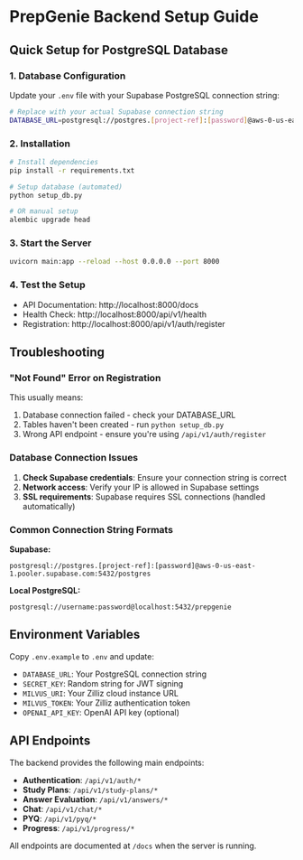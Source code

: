# PrepGenie Backend Setup Guide

## Quick Setup for PostgreSQL Database

### 1. Database Configuration

Update your `.env` file with your Supabase PostgreSQL connection string:

```bash
# Replace with your actual Supabase connection string
DATABASE_URL=postgresql://postgres.[project-ref]:[password]@aws-0-us-east-1.pooler.supabase.com:5432/postgres
```

### 2. Installation

```bash
# Install dependencies
pip install -r requirements.txt

# Setup database (automated)
python setup_db.py

# OR manual setup
alembic upgrade head
```

### 3. Start the Server

```bash
uvicorn main:app --reload --host 0.0.0.0 --port 8000
```

### 4. Test the Setup

- API Documentation: http://localhost:8000/docs
- Health Check: http://localhost:8000/api/v1/health
- Registration: http://localhost:8000/api/v1/auth/register

## Troubleshooting

### "Not Found" Error on Registration

This usually means:
1. Database connection failed - check your DATABASE_URL
2. Tables haven't been created - run `python setup_db.py`
3. Wrong API endpoint - ensure you're using `/api/v1/auth/register`

### Database Connection Issues

1. **Check Supabase credentials**: Ensure your connection string is correct
2. **Network access**: Verify your IP is allowed in Supabase settings
3. **SSL requirements**: Supabase requires SSL connections (handled automatically)

### Common Connection String Formats

**Supabase:**
```
postgresql://postgres.[project-ref]:[password]@aws-0-us-east-1.pooler.supabase.com:5432/postgres
```

**Local PostgreSQL:**
```
postgresql://username:password@localhost:5432/prepgenie
```

## Environment Variables

Copy `.env.example` to `.env` and update:

- `DATABASE_URL`: Your PostgreSQL connection string
- `SECRET_KEY`: Random string for JWT signing
- `MILVUS_URI`: Your Zilliz cloud instance URL
- `MILVUS_TOKEN`: Your Zilliz authentication token
- `OPENAI_API_KEY`: OpenAI API key (optional)

## API Endpoints

The backend provides the following main endpoints:

- **Authentication**: `/api/v1/auth/*`
- **Study Plans**: `/api/v1/study-plans/*`
- **Answer Evaluation**: `/api/v1/answers/*`
- **Chat**: `/api/v1/chat/*`
- **PYQ**: `/api/v1/pyq/*`
- **Progress**: `/api/v1/progress/*`

All endpoints are documented at `/docs` when the server is running.
